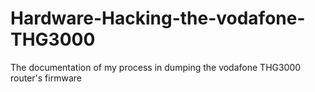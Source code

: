 # Hardware-Hacking-the-vodafone-THG3000
The documentation of my process in dumping the vodafone THG3000 router's firmware
